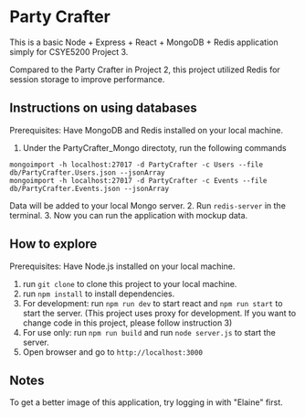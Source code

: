 # Party Crafter

This is a basic Node + Express + React + MongoDB + Redis application simply for CSYE5200 Project 3.

Compared to the Party Crafter in Project 2, this project utilized Redis for session storage to improve performance.

## Instructions on using databases

Prerequisites: Have MongoDB and Redis installed on your local machine.

1. Under the PartyCrafter_Mongo directoty, run the following commands
```
mongoimport -h localhost:27017 -d PartyCrafter -c Users --file db/PartyCrafter.Users.json --jsonArray
mongoimport -h localhost:27017 -d PartyCrafter -c Events --file db/PartyCrafter.Events.json --jsonArray
```
Data will be added to your local Mongo server.
2. Run `redis-server` in the terminal.
3. Now you can run the application with mockup data.

## How to explore

Prerequisites: Have Node.js installed on your local machine.

1. run `git clone` to clone this project to your local machine.
2. run `npm install` to install dependencies.
3. For development: run `npm run dev` to start react and `npm run start` to start the server.
(This project uses proxy for development. If you want to change code in this project, please follow instruction 3)
4. For use only: run `npm run build` and run `node server.js` to start the server.
5. Open browser and go to `http://localhost:3000`

## Notes
To get a better image of this application, try logging in with "Elaine" first.
